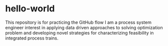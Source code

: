# hello-world
This repository is for practicing the GitHub flow
I am a process system engineer interest in  applying data driven approaches to solving optimization problem and developing novel strategies for characterizing feasibility in integrated process trains.
